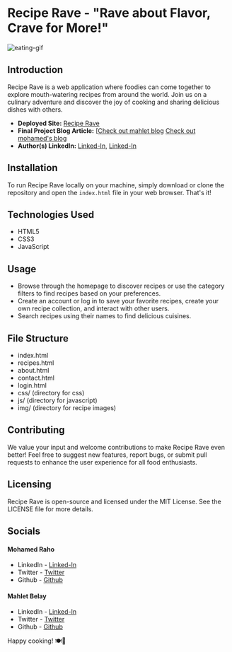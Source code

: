 # Recipe Rave - "Rave about Flavor, Crave for More!"

![eating-gif](https://media3.giphy.com/media/v1.Y2lkPTc5MGI3NjExdG5vaHVrMXFvYTQ0MnEyNjF0ejRwaXNoOHhzdXJnYWFlNmRqZGF5eCZlcD12MV9naWZzX3NlYXJjaCZjdD1n/eSQKNSmg07dHq/200.webp)

## Introduction
Recipe Rave is a  web application where foodies can come together to explore mouth-watering recipes from around the world. Join us on a culinary adventure and discover the joy of cooking and sharing delicious dishes with others.

- **Deployed Site:** [Recipe Rave](https://iamo3.github.io/RecipeRave/)
- **Final Project Blog Article:** [[Check out mahlet blog](https://www.linkedin.com/posts/mahlet-b-472223279_this-project-helps-food-lovers-to-discover-activity-7242059196043563009-Yy5N?utm_source=share&utm_medium=member_desktop) [Check out mohamed's blog](https://www.linkedin.com/posts/mohamed-raho_github-iamo3reciperave-rave-about-flavor-activity-7242244242931089409-8Zo1?utm_source=share&utm_medium=member_desktop)
- **Author(s) LinkedIn:** [Linked-In](https://www.linkedin.com/in/mohamed-raho), [Linked-In](https://www.linkedin.com/in/mahlet-b-472223279)

## Installation
To run Recipe Rave locally on your machine, simply download or clone the repository and open the `index.html` file in your web browser. That's it!

## Technologies Used
- HTML5
- CSS3
- JavaScript

## Usage
- Browse through the homepage to discover recipes or use the category filters to find recipes based on your preferences.
- Create an account or log in to save your favorite recipes, create your own recipe collection, and interact with other users.
- Search recipes using their names to find delicious cuisines.

## File Structure
- index.html
- recipes.html
- about.html
- contact.html
- login.html
- css/ (directory for css)
- js/ (directory for javascript)
- img/ (directory for recipe images)

## Contributing
We value your input and welcome contributions to make Recipe Rave even better! Feel free to suggest new features, report bugs, or submit pull requests to enhance the user experience for all food enthusiasts.

## Licensing
Recipe Rave is open-source and licensed under the MIT License. See the LICENSE file for more details.

## Socials
#### Mohamed Raho
- LinkedIn - [Linked-In](https://www.linkedin.com/in/mohamed-raho)
- Twitter - [Twitter](http://twitter.com/iamoham3draho)
- Github - [Github](https://github.com/iaMO3)
#### Mahlet Belay
- LinkedIn - [Linked-In](https://www.linkedin.com/in/mahlet-b-472223279)
- Twitter - [Twitter](http://twitter.com/b_mahlet)
- Github - [Github](https://github.com/mahi7000)

Happy cooking! 🍽🎉
